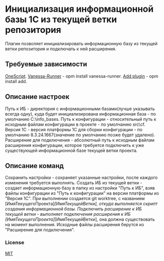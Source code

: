 # Инициализация информационной базы 1С из текущей ветки репозитория

Плагин позволяет инициализировать информационную базу из текущей ветки репозитория и подключать к ней расширения.

## Требуемые зависимости

[OneScript](https://oscript.io/downloads/).
[Vanessa-Runner](https://github.com/vanessa-opensource/vanessa-runner) - opm install vanessa-runner.
[Add plugin](https://github.com/vanessa-opensource/add) - opm install add.

## Описание настроек

Путь к ИБ - директория с информационными базами(лучше указывать всегда одну), куда будет инициализирована информационная база - по умолчанию C:\info_bases.
Путь к конфигурации - относительный путь к исходным файлам конфигурации в проекте - по умолчанию src\cf.
Версия 1С - версия платформы 1С для сборки конфигурации - по умолчанию 8.3.24.1667(значение по умолчанию позже будет удалено).
Расширение для подключения - абсолютный путь к исходным файлам расширения конфигурации, которое требуется подключить к уже существующей информационной базе текущей ветки проекта.

## Описание команд

Сохранить настройки - сохраняет указанные настройки, после каждого изменения требуется выполнять.
Создать ИБ из текущей ветки - создает информационную базу в папку из настройки "Путь к ИБ", взяв файлы конфигурации из "Путь к конфигурации" на версии платформы из "Версия 1С".
  При выполнении создается git worktree, с названием [ИмяТекущегоПроекта]_[ИмяТекущейВетки], откуда выполняется скрипт создания информационной базы.
Подключить расширение к ИБ текущей ветки - выполняет подключения расширения к ИБ [ИмяТекущегоПроекта]_[ИмяТекущейВетки], она должна существовать на момент выполнения. Исходные файлы расширения берутся из "Расширение для подключения".

### License

[MIT](https://github.com/SkYw0w/init-dev-base-1c/blob/master/LICENSE.md)
